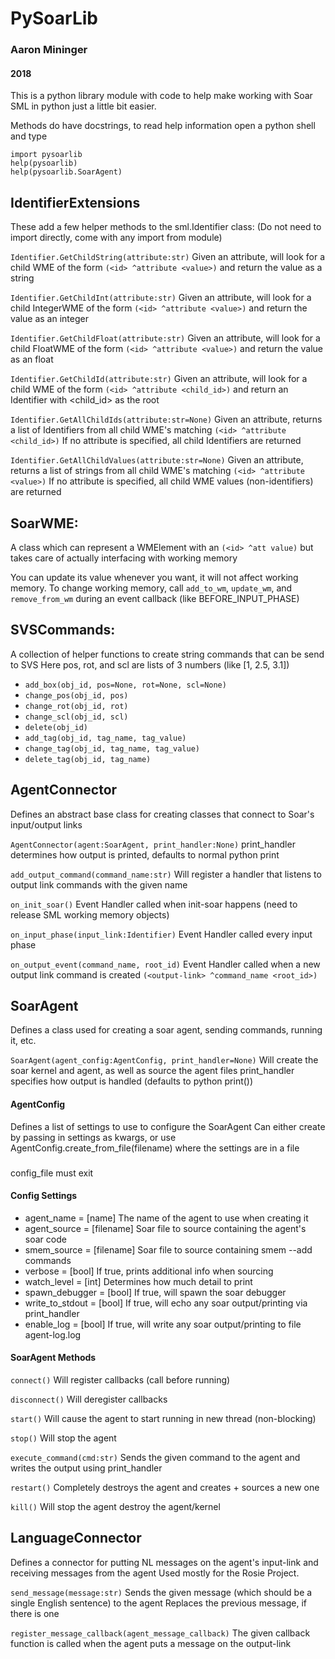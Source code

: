 # PySoarLib
### Aaron Mininger
#### 2018

This is a python library module with code to help make working with Soar SML in python 
just a little bit easier. 

Methods do have docstrings, to read help information open a python shell and type
```
import pysoarlib
help(pysoarlib)
help(pysoarlib.SoarAgent)
```

## IdentifierExtensions 
These add a few helper methods to the sml.Identifier class:
(Do not need to import directly, come with any import from module)

`Identifier.GetChildString(attribute:str)` 
Given an attribute, will look for a child WME of the form `(<id> ^attribute <value>)` and return the value as a string

`Identifier.GetChildInt(attribute:str)` 
Given an attribute, will look for a child IntegerWME of the form `(<id> ^attribute <value>)` and return the value as an integer

`Identifier.GetChildFloat(attribute:str)` 
Given an attribute, will look for a child FloatWME of the form `(<id> ^attribute <value>)` and return the value as an float

`Identifier.GetChildId(attribute:str)` 
Given an attribute, will look for a child WME of the form `(<id> ^attribute <child_id>)` and return an Identifier with <child_id> as the root

`Identifier.GetAllChildIds(attribute:str=None)` 
Given an attribute, returns a list of Identifiers from all child WME's matching `(<id> ^attribute <child_id>)`
If no attribute is specified, all child Identifiers are returned

`Identifier.GetAllChildValues(attribute:str=None)` 
Given an attribute, returns a list of strings from all child WME's matching `(<id> ^attribute <value>)`
If no attribute is specified, all child WME values (non-identifiers) are returned

## SoarWME:
A class which can represent a WMElement with an `(<id> ^att value)` but takes care of actually interfacing with working memory

You can update its value whenever you want, it will not affect working memory. To change working memory, call `add_to_wm`, `update_wm`, and `remove_from_wm` during an event callback (like BEFORE_INPUT_PHASE)

## SVSCommands:
A collection of helper functions to create string commands that can be send to SVS
Here pos, rot, and scl are lists of 3 numbers (like [1, 2.5, 3.1])

* `add_box(obj_id, pos=None, rot=None, scl=None)`
* `change_pos(obj_id, pos)`
* `change_rot(obj_id, rot)`
* `change_scl(obj_id, scl)`
* `delete(obj_id)`
* `add_tag(obj_id, tag_name, tag_value)`
* `change_tag(obj_id, tag_name, tag_value)`
* `delete_tag(obj_id, tag_name)`

## AgentConnector
Defines an abstract base class for creating classes that connect to Soar's input/output links

`AgentConnector(agent:SoarAgent, print_handler:None)` 
print_handler determines how output is printed, defaults to normal python print

`add_output_command(command_name:str)` 
Will register a handler that listens to output link commands with the given name

`on_init_soar()` 
Event Handler called when init-soar happens (need to release SML working memory objects)

`on_input_phase(input_link:Identifier)` 
Event Handler called every input phase

`on_output_event(command_name, root_id)` 
Event Handler called when a new output link command is created `(<output-link> ^command_name <root_id>)`


## SoarAgent
Defines a class used for creating a soar agent, sending commands, running it, etc.

`SoarAgent(agent_config:AgentConfig, print_handler=None)` 
Will create the soar kernel and agent, as well as source the agent files
print_handler specifies how output is handled (defaults to python print())

#### AgentConfig
Defines a list of settings to use to configure the SoarAgent
Can either create by passing in settings as kwargs, 
or use AgentConfig.create_from_file(filename) where the settings are in a file

###
config_file must exit


#### Config Settings
* agent_name = [name] 
The name of the agent to use when creating it
* agent_source = [filename] 
Soar file to source containing the agent's soar code
* smem_source = [filename] 
Soar file to source containing smem --add commands
* verbose = [bool] 
If true, prints additional info when sourcing
* watch_level = [int] 
Determines how much detail to print
* spawn_debugger = [bool] 
If true, will spawn the soar debugger
* write_to_stdout = [bool] 
If true, will echo any soar output/printing via print_handler
* enable_log = [bool] 
If true, will write any soar output/printing to file agent-log.log

#### SoarAgent Methods

`connect()` 
Will register callbacks (call before running)

`disconnect()` 
Will deregister callbacks

`start()` 
Will cause the agent to start running in new thread (non-blocking)

`stop()` 
Will stop the agent

`execute_command(cmd:str)` 
Sends the given command to the agent and writes the output using print_handler

`restart()`
Completely destroys the agent and creates + sources a new one

`kill()` 
Will stop the agent destroy the agent/kernel
	

## LanguageConnector
Defines a connector for putting NL messages on the agent's input-link and receiving messages from the agent
Used mostly for the Rosie Project. 

`send_message(message:str)` 
Sends the given message (which should be a single English sentence) to the agent
Replaces the previous message, if there is one

`register_message_callback(agent_message_callback)` 
The given callback function is called when the agent puts a message on the output-link






